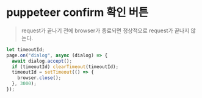 # puppeteer confirm 확인 버튼

> request가 끝나기 전에 browser가 종료되면 정상적으로 request가 끝나지 않는다.

```ts
let timeoutId;
page.on("dialog", async (dialog) => {
  await dialog.accept();
  if (timeoutId) clearTimeout(timeoutId);
  timeoutId = setTimeout(() => {
    browser.close();
  }, 3000);
});
```
